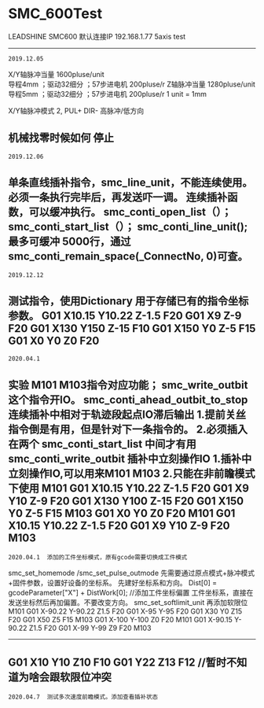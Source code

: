 # SMC_600Test

LEADSHINE SMC600 
默认连接IP 192.168.1.77
5axis test

---
	2019.12.05
X/Y轴脉冲当量 1600pluse/unit  
导程4mm ；驱动32细分 ；57步进电机 200pluse/r
Z轴脉冲当量	1280pluse/unit
导程5mm ；驱动32细分 ；57步进电机 200pluse/r
1 unit = 1mm

X/Y轴脉冲模式  2, PUL+ DIR- 高脉冲/低方向

机械找零时候如何 停止
---
	2019.12.06
单条直线插补指令，smc_line_unit，不能连续使用。必须一条执行完毕后，再发送吓一调。
连续插补函数，可以缓冲执行。
smc_conti_open_list（）；
smc_conti_start_list（）；
smc_conti_line_unit();
最多可缓冲 5000行，通过smc_conti_remain_space(_ConnectNo, 0)可查。
---
	2019.12.12
测试指令，使用Dictionary 用于存储已有的指令坐标参数。
G01 X10.15 Y10.22 Z-1.5 F20
G01 X9 Z-9 F20
G01 X130 Y150 Z-15 F10
G01 X150 Y0 Z-5 F15
G01 X0 Y0 Z0 F20
---
	2020.04.1
实验 M101 M103指令对应功能；
smc_write_outbit 这个指令开IO。
smc_conti_ahead_outbit_to_stop 
连续插补中相对于轨迹段起点IO滞后输出	1.提前关丝指令倒是有用，但是针对下一条指令的。
2.必须插入在两个 smc_conti_start_list 中间才有用
smc_conti_write_outbit 
插补中立刻操作IO
1.插补中立刻操作IO,可以用来M101 M103
2.只能在非前瞻模式下使用
M101
G01 X10.15 Y10.22 Z-1.5 F20
G01 X9 Y10 Z-9 F20
G01 X130 Y100 Z-15 F20
G01 X150 Y0 Z-5 F15
M103
G01 X0 Y0 Z0 F20
M101
G01 X10.15 Y10.22 Z-1.5 F20
G01 X9 Y10 Z-9 F20
M103
---
	2020.04.1  添加的工件坐标模式，原有gcode需要切换成工件模式
smc_set_homemode /smc_set_pulse_outmode 先需要通过原点模式+脉冲模式+固件参数，设置好设备的坐标系。
先建好坐标系和方向。
Dist[0] = gcodeParameter["X"] + DistWork[0];    //添加工件坐标偏置
工件坐标系，直接在发送坐标然后再加偏置。不要改变方向。
smc_set_softlimit_unit 再添加软限位
M101
G01 X-90.22 Y-90.22 Z1.5 F20
G01 X-95 Y-95 F20
G01 X30 Y0 Z15 F20
G01 X50 Z5 F15
M103
G01 X-100 Y-100 Z0 F20
M101
G01 X-90.15 Y-90.22 Z1.5 F20
G01 X-99 Y-99 Z9 F20
M103

---
G01 X10 Y10 Z10 F10
G01 Y22 Z13 F12		//暂时不知道为啥会跟软限位冲突
---
	2020.04.7  测试多次速度前瞻模式。添加查看插补状态
